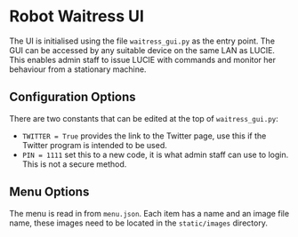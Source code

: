 # Robot Waitress UI

The UI is initialised using the file `waitress_gui.py` as the entry point. The GUI can be accessed by any suitable device on the same LAN as LUCIE. This enables admin staff to issue LUCIE with commands and monitor her behaviour from a stationary machine.

## Configuration Options
There are two constants that can be edited at the top of `waitress_gui.py`:
* `TWITTER = True` provides the link to the Twitter page, use this if the Twitter program is intended to be used.
* `PIN = 1111` set this to a new code, it is what admin staff can use to login. This is not a secure method.

## Menu Options
The menu is read in from `menu.json`. Each item has a name and an image file name, these images need to be located in the `static/images` directory. 
